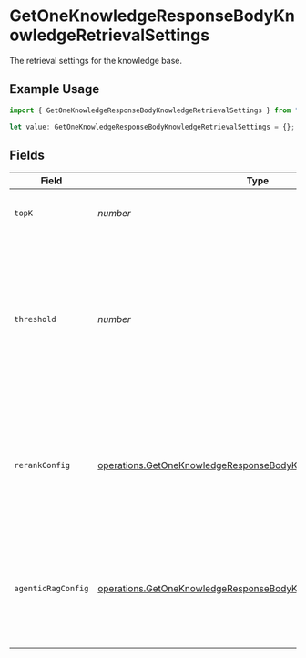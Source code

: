 # GetOneKnowledgeResponseBodyKnowledgeRetrievalSettings

The retrieval settings for the knowledge base.

## Example Usage

```typescript
import { GetOneKnowledgeResponseBodyKnowledgeRetrievalSettings } from "@orq-ai/node/models/operations";

let value: GetOneKnowledgeResponseBodyKnowledgeRetrievalSettings = {};
```

## Fields

| Field                                                                                                                                              | Type                                                                                                                                               | Required                                                                                                                                           | Description                                                                                                                                        |
| -------------------------------------------------------------------------------------------------------------------------------------------------- | -------------------------------------------------------------------------------------------------------------------------------------------------- | -------------------------------------------------------------------------------------------------------------------------------------------------- | -------------------------------------------------------------------------------------------------------------------------------------------------- |
| `topK`                                                                                                                                             | *number*                                                                                                                                           | :heavy_minus_sign:                                                                                                                                 | The number of results to return from the search.                                                                                                   |
| `threshold`                                                                                                                                        | *number*                                                                                                                                           | :heavy_minus_sign:                                                                                                                                 | The threshold value used to filter the search results, only documents with a relevance score greater than the threshold will be returned           |
| `rerankConfig`                                                                                                                                     | [operations.GetOneKnowledgeResponseBodyKnowledgeRerankConfig](../../models/operations/getoneknowledgeresponsebodyknowledgererankconfig.md)         | :heavy_minus_sign:                                                                                                                                 | The rerank configuration for the knowledge base. In case the model is provided it will be used to enhance the search precision.                    |
| `agenticRagConfig`                                                                                                                                 | [operations.GetOneKnowledgeResponseBodyKnowledgeAgenticRagConfig](../../models/operations/getoneknowledgeresponsebodyknowledgeagenticragconfig.md) | :heavy_minus_sign:                                                                                                                                 | The Agentic RAG configuration for the knowledge base. If `null` is provided, Agentic RAG will be disabled.                                         |